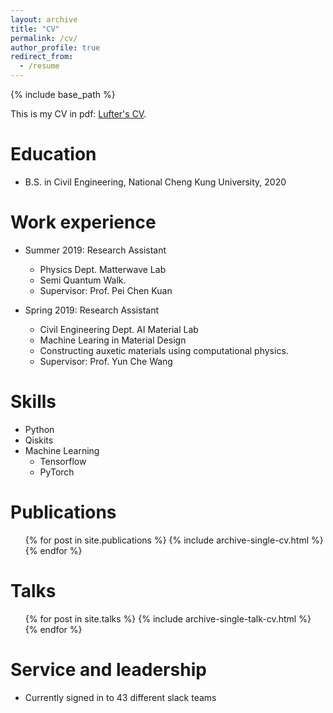 ```yaml
---
layout: archive
title: "CV"
permalink: /cv/
author_profile: true
redirect_from:
  - /resume
---
```


{% include base_path %}

This is my CV in pdf: [Lufter's CV](https://lufter.github.io/publications/files/Lufter_cv.pdf).

Education
======
* B.S. in Civil Engineering, National Cheng Kung University, 2020


Work experience
======
* Summer 2019: Research Assistant
  * Physics Dept. Matterwave Lab
  * Semi Quantum Walk.
  * Supervisor: Prof. Pei Chen Kuan

* Spring 2019: Research Assistant
  * Civil Engineering Dept. AI Material Lab
  * Machine Learing in Material Design
  * Constructing auxetic materials using computational physics.
  * Supervisor: Prof. Yun Che Wang
  
Skills
======
* Python
* Qiskits
* Machine Learning
  * Tensorflow
  * PyTorch

Publications
======
  <ul>{% for post in site.publications %}
    {% include archive-single-cv.html %}
  {% endfor %}</ul>
  
Talks
======
  <ul>{% for post in site.talks %}
    {% include archive-single-talk-cv.html %}
  {% endfor %}</ul>
  
  
Service and leadership
======
* Currently signed in to 43 different slack teams
